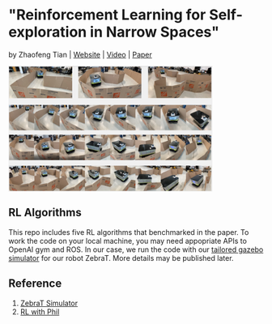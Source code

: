 # "Reinforcement Learning for Self-exploration in Narrow Spaces"
by Zhaofeng Tian | [Website](https://sites.google.com/view/rl4exploration) | [Video](https://youtu.be/7TB-1-NkQPw) | [Paper](https://arxiv.org/pdf/2209.08349.pdf)

 <img src="./whole.png" width = "80%" height = "80%" alt="demo" align=center />

## RL Algorithms
This repo includes five RL algorithms that benchmarked in the paper. 
To work the code on your local machine, you may need appopriate APIs to OpenAI gym and ROS. 
In our case, we run the code with our [tailored gazebo simulator](https://github.com/Zhaofeng-Tian/ZebraT-Simulator) for our robot ZebraT.
More details may be published later.

## Reference
1. [ZebraT Simulator](https://github.com/Zhaofeng-Tian/ZebraT-Simulator)
2. [RL with Phil](https://www.youtube.com/c/MachineLearningwithPhil)
